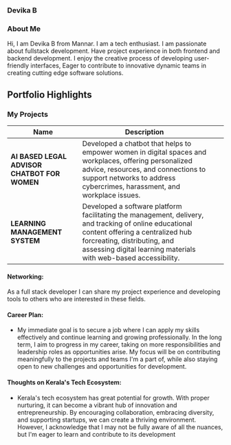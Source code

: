 ### Devika B

### About Me

Hi, I am Devika B from Mannar. I am a tech enthusiast. I am passionate about fullstack development. Have project experience in both frontend and backend development. 
I enjoy the creative process of developing user-friendly interfaces, Eager to contribute to innovative dynamic teams in creating cutting edge software solutions.


## Portfolio Highlights

### My Projects

| Name                                             | Description                                                                                                                                                                    |                                                     |                                             |
|-------------------------------|----------------------------------------------------------------------------------------------------------------------------------------------------------------------------------|------------------------------------------------------------------|-----------------------------------------------------------------|
| **AI BASED LEGAL ADVISOR CHATBOT FOR WOMEN**| Developed a chatbot that helps  to empower women in digital spaces and workplaces, offering personalized advice, resources, and connections to support networks to address cybercrimes, harassment, and workplace issues.  |
| **LEARNING MANAGEMENT SYSTEM**| Developed a software platform facilitating the management, delivery, and tracking of online educational content offering a centralized hub forcreating, distributing, and assessing digital learning materials with web-based accessibility.


#### Networking:

As a full stack developer I can share my project experience and developing tools to others who are interested in these fields.

#### Career Plan:

- My immediate goal is to secure a job where I can apply my skills effectively and continue learning and growing professionally. In the long term, I aim to progress in my career, taking on more responsibilities and leadership roles as opportunities arise. My focus will be on contributing meaningfully to the projects and teams I'm a part of, while also staying open to new challenges and opportunities for development.
#### Thoughts on Kerala's Tech Ecosystem:

- Kerala's tech ecosystem has great potential for growth. With proper nurturing, it can become a vibrant hub of innovation and entrepreneurship. By encouraging collaboration, embracing diversity, and supporting startups, we can create a thriving environment. However, I acknowledge that I may not be fully aware of all the nuances, but I'm eager to learn and contribute to its development
